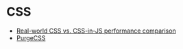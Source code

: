 # CSS

- [Real-world CSS vs. CSS-in-JS performance comparison](https://pustelto.com/blog/css-vs-css-in-js-perf/)
- [PurgeCSS](https://purgecss.com)
